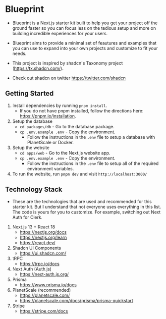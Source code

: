# Blueprint

-   Blueprint is a Next.js starter kit built to help you get your project off the ground faster so you can focus less on the tedious setup and more on building incredible experiences for your users.
-   Blueprint aims to provide a minimal set of feautures and examples that you can use to expand into your own projects and customize to fit your needs.

-   This project is inspired by shadcn's Taxonomy project (https://tx.shadcn.com/).
-   Check out shadcn on twitter https://twitter.com/shadcn

## Getting Started

1. Install dependencies by running `pnpm install`.
    - If you do not have pnpm installed, follow the directions here: https://pnpm.io/installation.
2. Setup the database
    - `cd packages/db` - Go to the database package.
    - `cp .env.example .env` - Copy the environment.
        - Follow the instructions in the `.env` file to setup a database with PlanetScale or Docker.
3. Setup the website
    - `cd apps/web` - Go to the Next.js website app.
    - `cp .env.example .env` - Copy the environment.
        - Follow the instructions in the `.env` file to setup all of the required environment variables.
4. To run the website, run `pnpm dev` and visit `http://localhost:3000/`

## Technology Stack

-   These are the technologies that are used and recommended for this starter kit. But I understand that not everyone uses everything in this list. The code is yours for you to customize. For example, switching out Next Auth for Clerk.

1. Next.js 13 + React 18
    - https://nextjs.org/docs
    - https://nextjs.org/learn
    - https://react.dev/
2. Shadcn UI Components
    - https://ui.shadcn.com/
3. tRPC
    - https://trpc.io/docs
4. Next Auth (Auth.js)
    - https://next-auth.js.org/
5. Prisma
    - https://www.prisma.io/docs
6. PlanetScale (recommended)
    - https://planetscale.com/
    - https://planetscale.com/docs/prisma/prisma-quickstart
7. Stripe
    - https://stripe.com/docs
